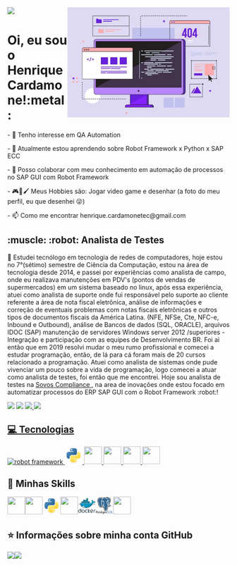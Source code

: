 <img src="https://komarev.com/ghpvc/?username=hcardamone&amp;label=Profile%20views&amp;color=0e75b6&amp;style=flat" style="max-width: 100%;">
<img align="right" height="250" src="https://github.com/hcardamone/commun-imagecontents/blob/main/Screenshot_20220625-182621-812.png">

<h1>Oi, eu sou o Henrique Cardamone!:metal:</h1>
- 👀 Tenho interesse em QA Automation<p>
- 🌱 Atualmente estou aprendendo sobre Robot Framework x Python x SAP ECC<p>
- 🔭 Posso colaborar com meu conhecimento em automação de processos no SAP GUI com Robot Framework<p>
- 🎮🎨🖌️ Meus Hobbies são: Jogar video game e desenhar (a foto do meu perfil, eu que desenhei 😜)<p>
- 📫 Como me encontrar henrique.cardamonetec@gmail.com

<h2>:muscle: :robot: Analista de Testes</h2>
💬 Estudei tecnólogo em tecnologia de redes de computadores, hoje estou no 7°(sétimo) semestre de Ciência da Computação, estou na área de tecnologia desde 2014, e passei por experiências como analista de campo, onde eu realizava manutenções em PDV's (pontos de vendas de supermercados) em um sistema baseado no linux, após essa experiência, atuei como analista de suporte onde fui responsável pelo suporte ao cliente referente a área de nota fiscal eletrônica, análise de informações e correção de eventuais problemas com notas fiscais eletrônicas e outros tipos de documentos fiscais da América Latina. (NFE, NFSe, Cte,  NFC-e, Inbound e Outbound), análise de Bancos de dados (SQL, ORACLE), arquivos IDOC (SAP) manutenção de servidores Windows server 2012 /superiores - Integração e participação com as equipes de Desenvolvimento BR. Foi ai então que em 2019 resolvi mudar o meu rumo profissional e comecei a estudar programação, então, de lá para cá foram mais de 20 cursos relacionado a programação. Atuei como analista de sistemas onde pude vivenciar um pouco sobre a vida de programação, logo comecei a atuar como analista de testes, foi então que me encontrei. Hoje sou analista de testes na <a href="https://sovos.com/" rel="nofollow">Sovos Compliance </a>, na area de inovações onde estou focado em automatizar processos do ERP SAP GUI com o Robot Framework :robot:!
<p>
<div>
<a href = "mailto:henrique.cardamonetec@gmail.com"><img src="https://img.shields.io/badge/Gmail-D14836?style=for-the-badge&logo=gmail&logoColor=white" target="_blank"></a>
<a href="https://www.linkedin.com/in/henriquecardamone" target="_blank"><img src="https://img.shields.io/badge/-LinkedIn-%230077B5?style=for-the-badge&logo=linkedin&logoColor=white" target="_blank"></a>
<a href = "mailto:henrique.cardamonetec@hotmail.com"><img src="https://img.shields.io/badge/Microsoft_Outlook-0078D4?style=for-the-badge&amp;logo=microsoft-outlook&amp;logoColor=white" style="max-width: 100%;">
<a href ="https://gitlab.com/henrique.cardamonetec"><img src="https://img.shields.io/badge/GitLab-330F63?style=for-the-badge&amp;logo=gitlab&amp;logoColor=white" style="max-width: 100%;">
</div>


## 💻 Tecnologias
<img src="https://camo.githubusercontent.com/7deda4901a446c74e93e7fd33bea431495932e49d60414ed5be8ee84c447f779/68747470733a2f2f75706c6f61642e77696b696d656469612e6f72672f77696b6970656469612f636f6d6d6f6e732f652f65342f526f626f742d6672616d65776f726b2d6c6f676f2e706e67" alt="robot framework" width="40" height="40" data-canonical-src="https://upload.wikimedia.org/wikipedia/commons/e/e4/Robot-framework-logo.png" style="max-width: 100%;"> </a> 
<a href="https://www.docker.com/" rel="nofollow"> </a><a href="https://www.python.org" rel="nofollow"> 
<img src="https://raw.githubusercontent.com/devicons/devicon/master/icons/python/python-original.svg" alt="python" width="40" height="40" style="max-width: 100%;"> 
<img src="https://upload.wikimedia.org/wikipedia/commons/thumb/5/59/SAP_2011_logo.svg/320px-SAP_2011_logo.svg.png" width="40" height="40"/> 
<img src="https://cdn.jsdelivr.net/gh/devicons/devicon/icons/bitbucket/bitbucket-original-wordmark.svg" width="40" height="40"/>
<img src="https://cdn.jsdelivr.net/gh/devicons/devicon/icons/jira/jira-original-wordmark.svg" width="40" height="40"/>
<img src="https://cdn.jsdelivr.net/gh/devicons/devicon/icons/confluence/confluence-original-wordmark.svg" width="40" height="40"/>
</a>

## 🚀 Minhas Skills
<img src="https://upload.wikimedia.org/wikipedia/commons/e/e4/Robot-framework-logo.png" width="40" height="40"/><img src="https://upload.wikimedia.org/wikipedia/commons/thumb/5/59/SAP_2011_logo.svg/320px-SAP_2011_logo.svg.png" width="40" height="40"/><img src="https://raw.githubusercontent.com/devicons/devicon/master/icons/python/python-original.svg" width="40" height="40" style="max-width: 100%;"><img src="https://github.com/hcardamone/imagecontents/blob/main/download.png" width="40" height="40"/><img src="https://raw.githubusercontent.com/devicons/devicon/master/icons/docker/docker-original-wordmark.svg" alt="docker" width="40" height="40" style="max-width: 100%;"><img src="https://raw.githubusercontent.com/devicons/devicon/master/icons/postgresql/postgresql-original-wordmark.svg" alt="postgresql" width="40" height="40" style="max-width: 100%;"><img src="https://cdn.jsdelivr.net/gh/devicons/devicon/icons/selenium/selenium-original.svg" width="40" height="40"/>

  
## ⭐ Informações sobre minha conta GitHub
<div>
<a href="https://github.com/hcardamone"><img src="https://github-readme-stats.vercel.app/api/top-langs/?username=hcardamone&exclude_repo=github-readme-stats&theme=prussian" style="max-width: 100%;/>
<a href="https://github.com/hcardamone"><img height="180em" src="https://github-readme-stats.vercel.app/api?username=hcardamone&show_icons=true&theme=prussian&include_all_commits=true&count_private=true"/>
</div>
<!---
hcardamone/hcardamone is a ✨ special ✨ repository because its `README.md` (this file) appears on your GitHub profile.
You can click the Preview link to take a look at your changes.
--->
